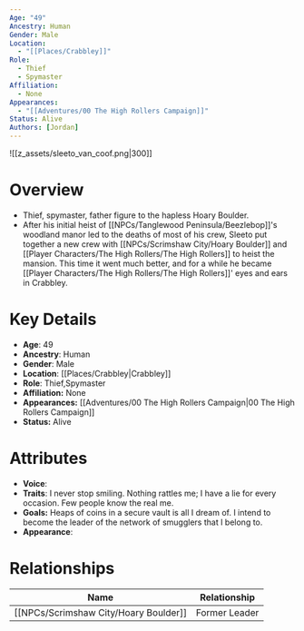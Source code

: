 ```yaml
---
Age: "49"
Ancestry: Human
Gender: Male
Location:
  - "[[Places/Crabbley]]"
Role:
  - Thief
  - Spymaster
Affiliation:
  - None
Appearances:
  - "[[Adventures/00 The High Rollers Campaign]]"
Status: Alive
Authors: [Jordan]
---
```

![[z_assets/sleeto_van_coof.png|300]]

# Overview
- Thief, spymaster, father figure to the hapless Hoary Boulder.
- After his initial heist of [[NPCs/Tanglewood Peninsula/Beezlebop]]'s woodland manor led to the deaths of most of his crew, Sleeto put together a new crew with [[NPCs/Scrimshaw City/Hoary Boulder]] and [[Player Characters/The High Rollers/The High Rollers]] to heist the mansion. This time it went much better, and for a while he became [[Player Characters/The High Rollers/The High Rollers]]' eyes and ears in Crabbley.

# Key Details
- **Age**: 49
- **Ancestry**: Human
- **Gender**: Male
- **Location**: [[Places/Crabbley\|Crabbley]]
- **Role**: Thief,Spymaster
- **Affiliation:** None
- **Appearances:** [[Adventures/00 The High Rollers Campaign\|00 The High Rollers Campaign]]
- **Status:** Alive

# Attributes
- **Voice**: 
- **Traits**: I never stop smiling. Nothing rattles me; I have a lie for every occasion. Few people know the real me.
- **Goals:** Heaps of coins in a secure vault is all I dream of. I intend to become the leader of the network of smugglers that I belong to.
- **Appearance**: 

# Relationships

| Name              | Relationship  |
| ----------------- | ------------- |
| [[NPCs/Scrimshaw City/Hoary Boulder]] | Former Leader |
